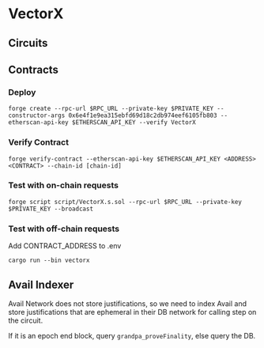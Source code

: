 # VectorX
## Circuits

## Contracts
### Deploy
```
forge create --rpc-url $RPC_URL --private-key $PRIVATE_KEY --constructor-args 0x6e4f1e9ea315ebfd69d18c2db974eef6105fb803 --etherscan-api-key $ETHERSCAN_API_KEY --verify VectorX
```
### Verify Contract
```
forge verify-contract --etherscan-api-key $ETHERSCAN_API_KEY <ADDRESS> <CONTRACT> --chain-id [chain-id]
```
### Test with on-chain requests
```
forge script script/VectorX.s.sol --rpc-url $RPC_URL --private-key $PRIVATE_KEY --broadcast
```
### Test with off-chain requests
Add CONTRACT_ADDRESS to .env

```
cargo run --bin vectorx
```

## Avail Indexer
Avail Network does not store justifications, so we need to index Avail and store justifications
that are ephemeral in their DB network for calling step on the circuit.

If it is an epoch end block, query `grandpa_proveFinality`, else query the DB.
